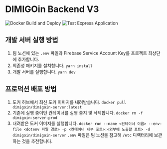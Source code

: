 # DIMIGOin Backend V3
![Docker Build and Deploy](https://github.com/dimigoin/dimigoin-back-v3/workflows/Docker%20Build%20and%20Deploy/badge.svg)
![Test Express Application](https://github.com/dimigoin/dimigoin-back-v3/workflows/Test%20Express%20Application/badge.svg)

## 개발 서버 실행 방법
1. 팀 노션에 있는 `.env` 파일과 Firebase Service Account Key를 프로젝트 최상단에 추가합니다.
2. 의존성 패키지를 설치합니다.
`yarn install`
3. 개발 서버를 실행합니다.
`yarn dev`

## 프로덕션 배포 방법
1. 도커 허브에서 최신 도커 이미지를 내려받습니다.
`docker pull dimigoin/dimigoin-server:latest`
2. 기존에 실행 중이던 컨테이너를 실행 중지 및 삭제합니다.
`docker rm -f dimigoin-server-prod`
3. 내려받은 도커 이미지를 실행합니다.
`docker run --name <컨테이너 이름> --env-file <dotenv 파일 경로> -p <컨테이너 내부 포트>:<외부에 노출할 포트> -d dimigoin/dimigoin-server`
`.env` 파일은 팀 노션을 참고해 `/etc` 디렉터리에 보관하는 것을 추천합니다.
